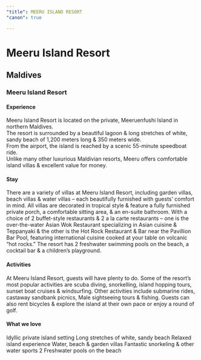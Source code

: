 ```yaml
---
"title": MEERU ISLAND RESORT
"canon": true

---
```


# Meeru Island Resort
## Maldives
### Meeru Island Resort

#### Experience
Meeru Island Resort is located on the private, Meeruenfushi Island in northern Maldives.  
The resort is surrounded by a beautiful lagoon &amp; long stretches of white, sandy beach of 1,200 meters long &amp; 350 meters wide.  
From the airport, the island is reached by a scenic 55-minute speedboat ride.  
Unlike many other luxurious Maldivian resorts, Meeru offers comfortable island villas &amp; excellent value for money.

#### Stay
There are a variety of villas at Meeru Island Resort, including garden villas, beach villas &amp; water villas – each beautifully furnished with guests’ comfort in mind.
All villas are decorated in tropical style &amp; feature a fully furnished private porch, a comfortable sitting area, &amp; an en-suite bathroom.
With a choice of 2 buffet-style restaurants &amp; 2 a la carte restaurants – one is the over-the-water Asian Wok Restaurant specializing in Asian cuisine &amp; Teppanyaki &amp; the other is the Hot Rock Restaurant &amp; Bar near the Pavillion Bar Pool, featuring international cuisine cooked at your table on volcanic “hot rocks.”
The resort has 2 freshwater swimming pools on the beach, a cocktail bar &amp; a children’s playground.

#### Activities
 At Meeru Island Resort, guests will have plenty to do.
Some of the resort’s most popular activities are scuba diving, snorkelling, island hopping tours, sunset boat cruises &amp; windsurfing.
Other activities include submarine rides, castaway sandbank picnics, Male sightseeing tours &amp; fishing.
Guests can also rent bicycles &amp; explore the island at their own pace or enjoy a round of golf.


#### What we love
Idyllic private island setting
Long stretches of white, sandy beach
Relaxed island experience
Water, beach &amp; garden villas
Fantastic snorkeling &amp; other water sports
2 Freshwater pools on the beach
